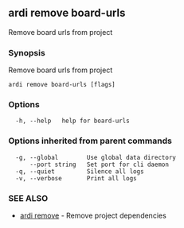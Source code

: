 ## ardi remove board-urls

Remove board urls from project

### Synopsis


Remove board urls from project

```
ardi remove board-urls [flags]
```

### Options

```
  -h, --help   help for board-urls
```

### Options inherited from parent commands

```
  -g, --global        Use global data directory
      --port string   Set port for cli daemon
  -q, --quiet         Silence all logs
  -v, --verbose       Print all logs
```

### SEE ALSO

* [ardi remove](ardi_remove.md)	 - Remove project dependencies

